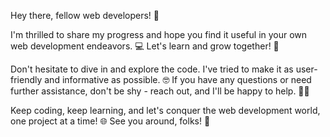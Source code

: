 Hey there, fellow web developers! 🙌

I'm thrilled to share my progress and hope you find it useful in your own web development endeavors. 💻 Let's learn and grow together! 🌱

Don't hesitate to dive in and explore the code. I've tried to make it as user-friendly and informative as possible. 🤓 If you have any questions or need further assistance, don't be shy - reach out, and I'll be happy to help. 🙋‍♂️

Keep coding, keep learning, and let's conquer the web development world, one project at a time! 🌐 See you around, folks! 👋
